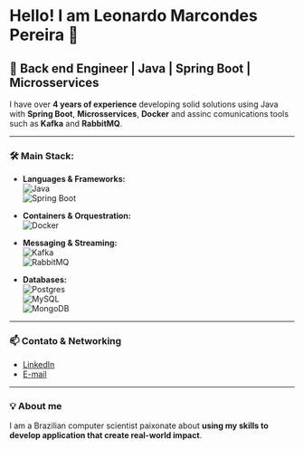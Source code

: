 # Hello! I am Leonardo Marcondes Pereira 👋

## 🚀 Back end Engineer | Java | Spring Boot | Microsservices

I have over **4 years of experience** developing solid solutions using Java with **Spring Boot**, **Microsservices**, **Docker** and assinc comunications tools such as **Kafka** and **RabbitMQ**.

---

### 🛠️ Main Stack:

- **Languages & Frameworks:**  
  ![Java](https://img.shields.io/badge/-Java-orange?logo=java&logoColor=white&style=flat-square)  
  ![Spring Boot](https://img.shields.io/badge/-SpringBoot-green?logo=springboot&logoColor=white&style=flat-square)

- **Containers & Orquestration:**  
  ![Docker](https://img.shields.io/badge/-Docker-blue?logo=docker&logoColor=white&style=flat-square)

- **Messaging & Streaming:**  
  ![Kafka](https://img.shields.io/badge/-Kafka-black?logo=apachekafka&logoColor=white&style=flat-square)  
  ![RabbitMQ](https://img.shields.io/badge/-RabbitMQ-orange?logo=rabbitmq&logoColor=white&style=flat-square)

- **Databases:**  
  ![Postgres](https://img.shields.io/badge/-PostgreSQL-blue?logo=postgresql&logoColor=white&style=flat-square)  
  ![MySQL](https://img.shields.io/badge/-MySQL-blue?logo=mysql&logoColor=white&style=flat-square)  
  ![MongoDB](https://img.shields.io/badge/-MongoDB-4DB33D?style=flat&logo=mongodb&logoColor=FFFFFF)
---

### 📫 Contato & Networking

- [LinkedIn](https://www.linkedin.com/in/leomrcpe/)
- [E-mail](leomrcpe@gmail.com)

---

### 💡 About me

I am a Brazilian computer scientist paixonate about **using my skills to develop application that create real-world impact**.

